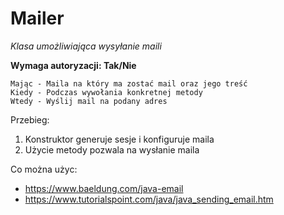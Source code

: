# Mailer
*Klasa umożliwiająca wysyłanie maili*

**Wymaga autoryzacji: Tak/Nie**

```
Mając - Maila na który ma zostać mail oraz jego treść
Kiedy - Podczas wywołania konkretnej metody
Wtedy - Wyślij mail na podany adres
```

Przebieg:
1. Konstruktor generuje sesje i konfiguruje maila
2. Użycie metody pozwala na wysłanie maila

Co można użyc:
* https://www.baeldung.com/java-email
* https://www.tutorialspoint.com/java/java_sending_email.htm